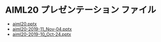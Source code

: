 <!--
This is a machine generated file, and should not be edited, as it will be overwritten with future updates.
-->

# <a name="aiml20-presentation-files"></a>AIML20 プレゼンテーション ファイル

- [aiml20.pptx](https://globaleventcdn.blob.core.windows.net/assets/aiml/aiml20/ja-JP/aiml20.ja-jp.pptx)
- [aiml20-2019-11_Nov-04.pptx](https://globaleventcdn.blob.core.windows.net/assets/aiml/aiml20/aiml20-2019-11_Nov-04.pptx)
- [aiml20-2019-10_Oct-24.pptx](https://globaleventcdn.blob.core.windows.net/assets/aiml/aiml20/aiml20-2019-10_Oct-24.pptx)


